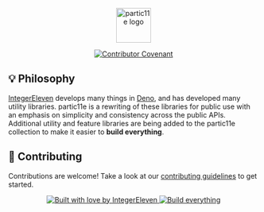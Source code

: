 <p align="center">
  <img alt="partic11e logo" height="70" src="https://github.com/partic11e/.github/blob/main/profile/banner.png" />
</p>

<p align="center">
  <!-- Badges -->
  <a href="https://github.com/partic11e/.github/blob/main/.github/CODE_OF_CONDUCT.md">
    <img alt="Contributor Covenant" src="https://img.shields.io/badge/Contributor%20Covenant-2.1-4baaaa.svg?style=flat-square" />
  </a>
</p>

## 💡 Philosophy

[IntegerEleven][i11n] develops many things in [Deno][deno], and has developed many utility libraries. partic11e is a rewriting of these libraries for public use with an emphasis
on simplicity and consistency across the public APIs. Additional utility and feature libraries are being added to the partic11e collection to
make it easier to **build everything**.

## 🤝 Contributing

Contributions are welcome! Take a look at our [contributing guidelines][contributing] to get started. 

<p align="center">
  <a href="https://github.com/i11n">
    <img alt="Built with love by IntegerEleven" src="https://img.shields.io/badge/built%20with%20%E2%9D%A4%20-i11n-585CA6?style=for-the-badge" />
  </a>
  <a href="https://github.com/i11n">
    <img alt="Build everything" src="https://img.shields.io/badge/BUILD-EVERYTHING-F26052?style=for-the-badge" />
  </a>
</p>

[deno]: https://deno.land
[i11n]: https://github.com/i11n
[contributing]: https://github.com/partic11e/.github/blob/main/.github/CONTRIBUTING.md
